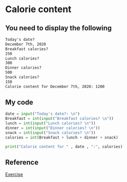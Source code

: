 # Calorie content

## You need to display the following

```tex
Today's date?
December 7th, 2020
Breakfast calories?
250
Lunch calories?
300
Dinner calories?
500
Snack calories?
150
Calorie content for December 7th, 2020: 1200
```

## My code

```python
date = input("Today's date?: \n")
Breakfast = int(input("Breakfast calories? \n"))
lunch = int(input("Lunch calories? \n"))
dinner = int(input("Dinner calories? \n"))
snack = int(input("Snack calories? \n"))
calories = int(Breakfast + lunch + dinner + snack)

print("Calorie content for " , date , ":", calories)
```

## Reference

[Exercise](https://docs.microsoft.com/en-us/learn/modules/python-create-first/5-challenge)
